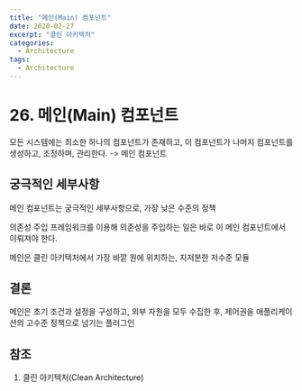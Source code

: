 ```yaml
---
title: "메인(Main) 컴포넌트"
date: 2020-02-27
excerpt: "클린 아키텍처"
categories:
  - Architecture
tags:
  - Architecture
---
```


# 26. 메인(Main) 컴포넌트

모든 시스템에는 최소한 하나의 컴포넌트가 존재하고, 이 컴포넌트가 나머지 컴포넌트를 생성하고, 조정하며, 관리한다. -> 메인 컴포넌트

## 궁극적인 세부사항

메인 컴포넌트는 궁극적인 세부사항으로, 가장 낮은 수준의 정책

의존성 주입 프레임워크를 이용해 의존성을 주입하는 일은 바로 이 메인 컴포넌트에서 이뤄져야 한다.

메인은 클린 아키텍처에서 가장 바깥 원에 위치하는, 지저분한 저수준 모듈

## 결론

메인은 초기 조건과 설정을 구성하고, 외부 자원을 모두 수집한 후, 제어권을 애플리케이션의 고수준 정책으로 넘기는 플러그인

## 참조

1. 클린 아키텍처(Clean Architecture)

